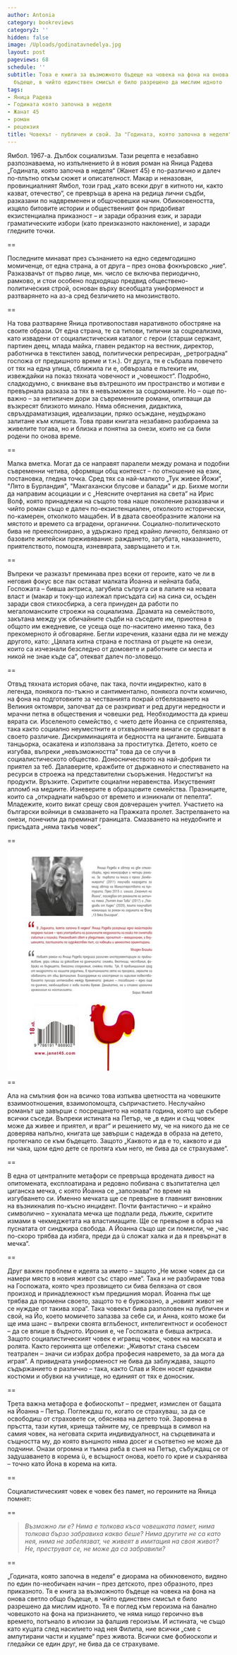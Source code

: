 ```yaml
---
author: Antonia
category: bookreviews
category2: ''
hidden: false
image: /Uploads/godinatavnedelya.jpg
layout: post
pageviews: 68
schedule: ''
subtitle: Това е книга за възможното бъдеще на човека на фона на онова светло общо
  бъдеще, в чийто единствен смисъл е било разрешено да мислим идното
tags:
- Яница Радева
- Годината която започна в неделя
- Жанат 45
- роман
- рецензия
title: Човекът - публичен и свой. За "Годината, която започна в неделя" на Яница Радева
---
```


Ямбол. 1967-а. Дълбок социализъм. Тази рецепта е незабавно разпознаваема, но изпълнението й в новия роман на Яница Радева „Годината, която започна в неделя“ (Жанет 45) е по-различно и далеч по-плътно откъм сюжет и описателност. Макар и неназован, провинциалният Ямбол, този град „като всеки друг в китното ни, както казват, отечество“, се превръща в арена на редица лични съдби, разказани по надвременен и общочовешки начин. Обикновеността, изцяло битовите истории и общественият фон придобиват екзистенциална приказност – и заради образния език, и заради граматическите избори (като преизказното наклонение), и заради гледните точки. 

\==

Последните минават през съзнанието на едно седемгодишно момиченце, от една страна, а от друга – през онова фокнъровско „ние“. Разказвачът от първо лице, мн. число се включва периодично, рамково, и стои особено подходящо предвид обществено-политическия строй, основан върху всеобщата униформеност и разтварянето на аз-а сред безличието на мнозинството. 

\==

На това разтваряне Яница противопоставя наративното обостряне на своите образи. От една страна, те са типови, типични за соцреализма, като извадени от социалистическия каталог с герои (старши сержант, партиен деец, млада майка, главен редактор на вестник, директор, работничка в текстилен завод, политически репресиран, „ретроградна“ госпожа от предишното време и т.н.). От друга, тя е събрала повечето от тях на една улица, сближила ги е, обвързала е пътеките им, извеждайки на показ тяхната човечност и „човешкост“. Подробно, сладкодумно, с вникване във вътрешното им пространство и мотиви е превърнала разказа за тях в невъзможен за соцроманите. Но – още по-важно – за нетипичен дори за съвременните романи, опитващи да възкресят близкото минало. Няма обяснения, дидактика, свръхдраматизация, идеализации, пряко осъждане, неудържано залитане към клишета. Това прави книгата незабавно разбираема за живелите тогава, но и близка и понятна за онези, които не са били родени по онова време. 

\==

Малка вметка. Могат да се направят паралели между романа и подобни съвременни четива, оформящи общ контекст – по отношение на език, постановка, гледна точка. Сред тях са най-малкото „Тук живее Йожи“, "Лято в Бурландия", "Макгахански блусове и балади" и др. Бихме могли да направим асоциации и с „Неясните очертания на света“ на Ирис Волф, която принадлежи на същото това наше поколение разказвачи и чийто роман също е далеч по-екзистенциален, отколкото исторически, по-камерен, отколкото мащабен. И в двата своеобразните жалони на мястото и времето са вградени, органични. Социално-политическото бива не преекспонирано, а удържано пред крайно личното, белязано от базовите житейски преживявания: раждането, загубата, наказанието, приятелството, помощта, изневярата, завръщането и т.н.

\==

Въпреки че разказът преминава през всеки от героите, като че ли в неговия фокус все пак остават малката Йоанна и нейната баба, Госпожата – бивша актриса, загубила съпруга си в лапите на новата власт и (макар и току-що излежал присъдата си) на сина си, осъден заради своя стихосбирка, а сега принуден да работи по мегаломанските строежи на социализма. Драмата на семейството, закътана между уж обичайните съдби на съседите им, приютена в общото им ежедневие, се усеща още по-наситено именно така, без прекомерното й обговаряне. Бегли изречения, казани едва ли не между другото, като: „Цялата китна страна е постлана от ръцете на онези, които са изчезнали безследно от домовете и работните си места и никой не знае къде са“, отекват далеч по-зловещо. 

\==

Отвъд тяхната история обаче, пак така, почти индиректно, като в легенда, понякога по-тъжно и сантиментално, понякога почти комично, на фона на подготовките за честванията покрай отбелязването на Великия октомври, започват да се разкриват и ред други нередности и мрачни петна в обществения и човешки ред. Необходимостта да криеш вярата си. Изселеното семейство, с чието дете Йоанна се сприятелява, така както социално неуместните и отхвърляните винаги се сродяват в своето различие. Дискриминацията и бедността на циганите. Бившата танцьорка, осакатена и използвана за проститутка. Детето, което се изгубва, въпреки „невъзможността“ това да се случи в социалистическото общество. Доносничеството на най-добрия ти приятел за теб. Далаверите, кражбите от държавното и спестяването на ресурси в строежа на представителни съоръжения. Недостигът на продукти. Връзките. Скритите социални неравенства. Изкуственият апломб на медиите. Изневерите в образцовите семейства. Празниците, които са  „откраднати набързо от времето и изникнали от пепелта“. Младежите, които викат срещу своя довчерашен учител. Участието на български войници в смазването на Пражката пролет. Застрелването на онези, понечили да преминат границата. Смазването на неудобните и присъдата „няма такъв човек“. 

\==

![](/Uploads/godinata-koyato-zapochna-v-nedelya-31.jpg)

\==

Ала на смътния фон на всичко това изпъква цветността на човешките взаимоотношения, взаимопомощта, съпричастието. Неслучайно романът ще завърши с посрещането на новата година, която ще събере всички съседи. Въпреки истината на Петър, че „в един и същ човек може да живее и приятел, и враг“ и решението му, че на никого да не се доверява напълно, книгата ще завърши с надежда в образа на детето, протегнало се към бъдещето. Защото „Каквото и да е то, каквото и да ни чака, щом едно дете се протяга към него, не бива да се страхуваме“.

\==

В една от централните метафори се превръща вродената дивост на опитомената, експлоатирана и редовно побивана с възпитателна цел циганска мечка, с която Йоанна се „запознава“ по време на изгубването си. Именно мечката ще се превърне в главният виновник на възникналия по-късно инцидент. Почти фантастично – и крайно символично – хукналата мечка ще подпали реда, лъжите, скритите измами в чекмеджетата на властимащите. Ще се превърне в образ на пуснатата от синджира свобода. А Йоанна също ще си помисли, че „час по-скоро трябва да избяга, преди да ù сложат халка и да я превърнат в мечка“.

\==

Друг важен проблем е идеята за името – защото „Не може човек да си намери място в новия живот със старо име“. Така и не разбираме това на Госпожата, която чрез прозвището си бива белязана от своя произход и принадлежност към предишния морал. Йоанна пък ще трябва да промени своето, защото то е буржоазно, а „новият живот не се нуждае от такива хора“. Така човекът бива разполовен на публичен и свой, на Йо, което момичето запазва за себе си, и Анна, която може би ще има шанс – въпреки своята вглъбеност, интелигентност и особеност – да се впише в бъдното. Ирония е, че Госпожата е бивша актриса. Защото социалистическият човек е играещ човек, човек на маската и ролята. Както героинята ще отбележи: „Животът стана съвсем театрален – значи си избрах добра професия навремето, за да мога да играя“. А привидната униформеност не бива да заблуждава, защото съдържанието е различно – така, както Слав и Ясен носят еднакви костюми и обувки на училище, но единият от тях е доносник.

\==

Трета важна метафора е фобиоскопът – предмет, измислен от бащата на Йоанна – Петър. Поглеждаш го, когато се страхуваш, за да се освободиш от страховете си, обяснява на детето той. Заровена в пръстта, тази кутия, криеща тайните му, се превръща в символ на самия човек, на неговата скрита индивидуалност, на сърцевината и същността му, до която външното няма досег и съответно не може да подчини. Онази огромна и тъмна риба в съня на Петър, събуждащ се от задушаването в корема ù, е всъщност онова, което го крие и съхранява – точно като Йона в корема на кита. 

\==

Социалистическият човек е човек без памет, но героините на Яница помнят:

\==

> *Възможно ли е? Нима е толкова къса човешката памет, нима толкова бързо забравиха какво беше? Нима другите не са като нея, нима не забелязват, че живеят в имитация на своя живот? Не, преструват се, не може да са забравили?*

\==

„Годината, която започна в неделя“ е диорама на обикновеното, видяно по един по-необичаен начин – през детското, през образното, през приказното. Тя е книга за възможното бъдеще на човека на фона на онова светло общо бъдеще, в чийто единствен смисъл е било разрешено да мислим идното. Тя е поглед към героизма на банално човешкото на фона на признанието, че няма нищо героично във времето, потънало в илюзии за фалшив героизъм. И истината, че също като куцата след насилието над нея Филипа, ние всички „сме с ампутирани части и куцаме“ през живота. Всички сме фобиоскопи и гледайки се един друг, не бива да се страхуваме.